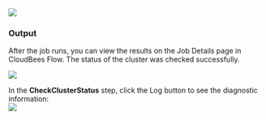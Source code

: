 <img src="../../plugins/EC-WebLogic/images/CheckClusterStatus/EC-WLSCheckClusterStatus2.png" />

<h3>Output</h3>
<p>After the job runs, you can view the results on the Job Details page in CloudBees Flow. The status of the cluster was checked successfully.</p>
<img src="../../plugins/EC-WebLogic/images/CheckClusterStatus/EC-WLSCheckClusterStatus3.png" />
<p>In the <b>CheckClusterStatus</b> step, click the Log button to see the diagnostic information:
<br />
<img src="../../plugins/EC-WebLogic/images/CheckClusterStatus/EC-WLSCheckClusterStatus4.png" />
</p>
